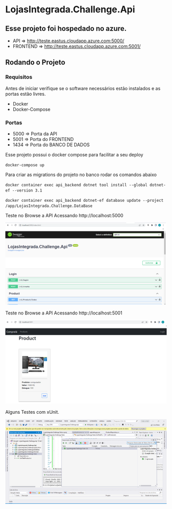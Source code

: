 # LojasIntegrada.Challenge.Api

## Esse projeto foi hospedado no azure.

* API => http://teste.eastus.cloudapp.azure.com:5000/
* FRONTEND => http://teste.eastus.cloudapp.azure.com:5001/

## Rodando o Projeto

### Requisitos

Antes de iniciar verifique se o software necessários estão instalados e as portas estão livres.

* Docker
* Docker-Compose

### Portas
* 5000 => Porta da API
* 5001 => Porta do FRONTEND
* 1434 => Porta do BANCO DE DADOS

Esse projeto possui o docker compose para facilitar a seu deploy

`docker-compose up`

Para criar as migrations do projeto no banco rodar os comandos abaixo

`docker container exec api_backend dotnet tool install --global dotnet-ef --version 3.1`

`docker container exec api_backend dotnet-ef database update --project /app/LojasIntegrada.Challenge.DataBase`

Teste no Browse a API Acessando http://localhost:5000
 
![alt text](https://github.com/asssis/LojasIntegrada.Challenge.Api/blob/main/docs/imagens/Imagem%20API.png?raw=true)


Teste no Browse a API Acessando http://localhost:5001
 
![alt text](https://github.com/asssis/LojasIntegrada.Challenge.Api/blob/main/docs/imagens/Imagem%20FRONTEND.png?raw=true)

Alguns Testes com xUnit.

![alt text](https://github.com/asssis/LojasIntegrada.Challenge.Api/blob/main/docs/imagens/Testes.png?raw=true)


 
